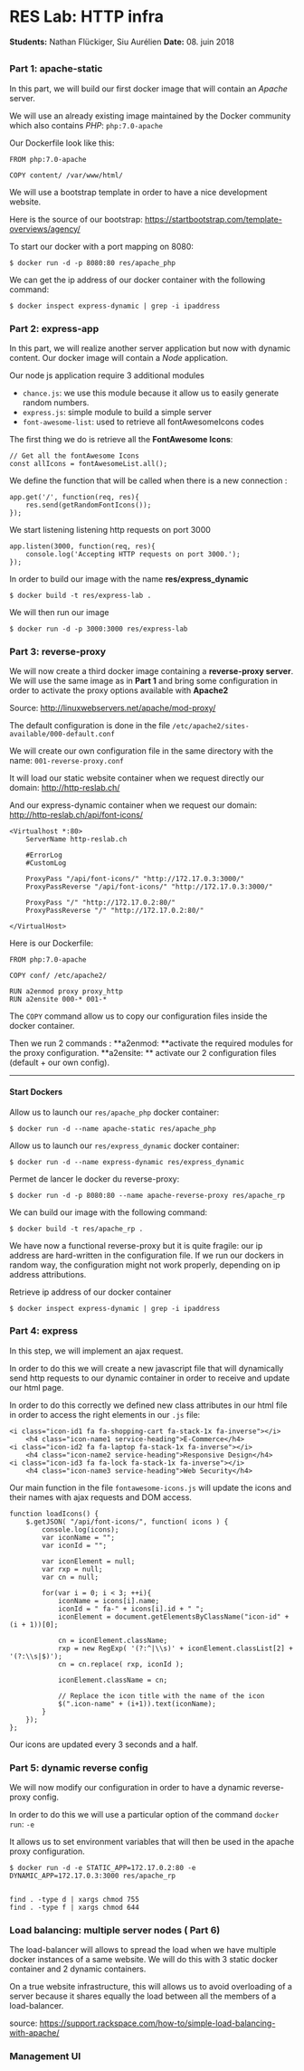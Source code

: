# RES Lab: HTTP infra

**Students:** Nathan Flückiger, Siu Aurélien
**Date:** 08. juin 2018

## 

### Part 1: apache-static

In this part, we will build our first docker image that will contain an *Apache*  server.

We will use an already existing image maintained by the Docker community which also contains *PHP*: `php:7.0-apache`

Our Dockerfile look like this:

	FROM php:7.0-apache
	
	COPY content/ /var/www/html/

We will use a bootstrap template in order to have a nice development website.

Here is the source of our bootstrap: https://startbootstrap.com/template-overviews/agency/


To start our docker with a port mapping on 8080:

	$ docker run -d -p 8080:80 res/apache_php

We can get the ip address of our docker container with the following command:
	
	$ docker inspect express-dynamic | grep -i ipaddress

### Part 2: express-app

In this part, we will realize another server application but now with dynamic content.
Our docker image will contain a *Node*  application.

Our node js application require 3 additional modules

- `chance.js`: we use this module because it allow us to easily generate random numbers.
- `express.js`: simple module to build a simple server
- `font-awesome-list`: used to retrieve all fontAwesomeIcons codes

The first thing we do is retrieve all the **FontAwesome Icons**:
	
	// Get all the fontAwesome Icons
	const allIcons = fontAwesomeList.all();

We define the function that will be called when there is a new connection :

	app.get('/', function(req, res){
		res.send(getRandomFontIcons());
	});

We start listening listening http requests on port 3000 

	app.listen(3000, function(req, res){
		console.log('Accepting HTTP requests on port 3000.');
	});


In order to build our image with the name **res/express_dynamic**

	$ docker build -t res/express-lab .
	
We will then run our image 

	$ docker run -d -p 3000:3000 res/express-lab


### Part 3: reverse-proxy

We will now create a third docker image containing a **reverse-proxy server**. We will use the same image as in **Part 1** and bring some configuration in order to activate the proxy options available with **Apache2**

Source: http://linuxwebservers.net/apache/mod-proxy/

The default configuration is done in the file `/etc/apache2/sites-available/000-default.conf`

We will create our own configuration file in the same directory with the name: `001-reverse-proxy.conf`

It will load our static website container when we request directly our domain: http://http-reslab.ch/

And our express-dynamic container when we request our domain: http://http-reslab.ch/api/font-icons/

	<Virtualhost *:80>
		ServerName http-reslab.ch

		#ErrorLog
		#CustomLog

		ProxyPass "/api/font-icons/" "http://172.17.0.3:3000/"
		ProxyPassReverse "/api/font-icons/" "http://172.17.0.3:3000/"

		ProxyPass "/" "http://172.17.0.2:80/"
		ProxyPassReverse "/" "http://172.17.0.2:80/"

	</VirtualHost>

Here is our Dockerfile:

	FROM php:7.0-apache

	COPY conf/ /etc/apache2/

	RUN a2enmod proxy proxy_http
	RUN a2ensite 000-* 001-*

The `COPY` command allow us to copy our configuration files inside the docker container.

Then we run 2 commands :
**a2enmod: **activate the required modules for the proxy configuration.
**a2ensite: ** activate our 2 configuration files (default + our own config).

---

#### Start Dockers


Allow us to launch our `res/apache_php` docker container:

	$ docker run -d --name apache-static res/apache_php

Allow us to launch our `res/express_dynamic` docker container:

	$ docker run -d --name express-dynamic res/express_dynamic

Permet de lancer le docker du reverse-proxy:

	$ docker run -d -p 8080:80 --name apache-reverse-proxy res/apache_rp


We can build our image with the following command:

	$ docker build -t res/apache_rp .
	
We have now a functional reverse-proxy but it is quite fragile: our ip address are hard-written in the configuration file. If we run our dockers in random way, the configuration might not work properly, depending on ip address attributions.

Retrieve ip address of our docker container

	$ docker inspect express-dynamic | grep -i ipaddress


### Part 4: express

In this step, we will implement an ajax request.

In order to do this we will create a new javascript file that will dynamically send http requests to our dynamic container in order to receive and update our html page.

In order to do this correctly we defined new class attributes in our html file in order to access the right elements in our `.js` file:

	<i class="icon-id1 fa fa-shopping-cart fa-stack-1x fa-inverse"></i>
		<h4 class="icon-name1 service-heading">E-Commerce</h4>
	<i class="icon-id2 fa fa-laptop fa-stack-1x fa-inverse"></i>
		<h4 class="icon-name2 service-heading">Responsive Design</h4>
	<i class="icon-id3 fa fa-lock fa-stack-1x fa-inverse"></i>
		<h4 class="icon-name3 service-heading">Web Security</h4>

Our main function in the file `fontawesome-icons.js` will update the icons and their names with ajax requests and DOM access.

	function loadIcons() {
		$.getJSON( "/api/font-icons/", function( icons ) {
			console.log(icons);
			var iconName = "";
			var iconId = "";

			var iconElement = null;
			var rxp = null;
			var cn = null;
			
			for(var i = 0; i < 3; ++i){
				iconName = icons[i].name;
				iconId = " fa-" + icons[i].id + " ";
				iconElement = document.getElementsByClassName("icon-id" + (i + 1))[0];
				
				cn = iconElement.className;
				rxp = new RegExp( '(?:^|\\s)' + iconElement.classList[2] + '(?:\\s|$)');
				cn = cn.replace( rxp, iconId );
				
				iconElement.className = cn;
				
				// Replace the icon title with the name of the icon
				$(".icon-name" + (i+1)).text(iconName);
			}
		});
	};
	
	
Our icons are updated every 3 seconds and a half.

### Part 5: dynamic reverse config

We will now modify our configuration in order to have a dynamic reverse-proxy config.

In order to do this we will use a particular option of the command `docker run`: `-e`

It allows us to set environment variables that will then be used in the apache proxy configuration. 


	$ docker run -d -e STATIC_APP=172.17.0.2:80 -e DYNAMIC_APP=172.17.0.3:3000 res/apache_rp
	
	
	find . -type d | xargs chmod 755
	find . -type f | xargs chmod 644
	

### Load balancing: multiple server nodes ( Part 6)

The load-balancer will allows to spread the load when we have multiple docker instances of a same website.
We will do this with 3 static docker container and 2 dynamic containers.

On a true website infrastructure, this will allows us to avoid overloading of a server because it shares equally the load between all the members of a load-balancer.

source: https://support.rackspace.com/how-to/simple-load-balancing-with-apache/

### Management UI


	
